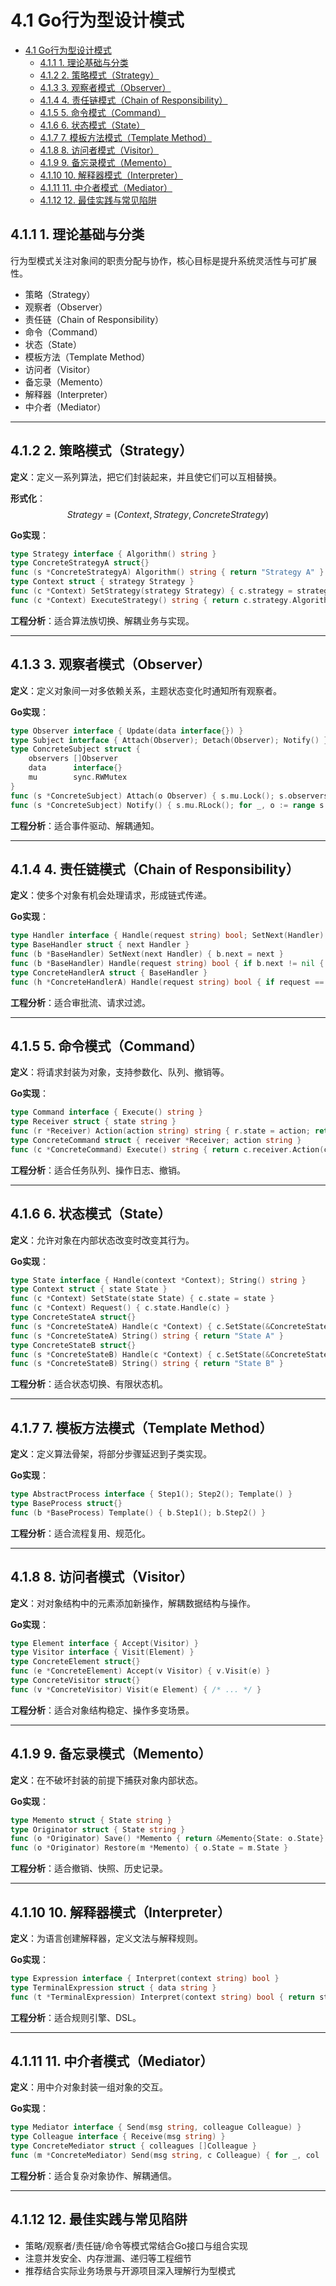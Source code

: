 # 4.1 Go行为型设计模式

<!-- TOC START -->
- [4.1 Go行为型设计模式](#41-go行为型设计模式)
  - [4.1.1 1. 理论基础与分类](#411-1-理论基础与分类)
  - [4.1.2 2. 策略模式（Strategy）](#412-2-策略模式strategy)
  - [4.1.3 3. 观察者模式（Observer）](#413-3-观察者模式observer)
  - [4.1.4 4. 责任链模式（Chain of Responsibility）](#414-4-责任链模式chain-of-responsibility)
  - [4.1.5 5. 命令模式（Command）](#415-5-命令模式command)
  - [4.1.6 6. 状态模式（State）](#416-6-状态模式state)
  - [4.1.7 7. 模板方法模式（Template Method）](#417-7-模板方法模式template-method)
  - [4.1.8 8. 访问者模式（Visitor）](#418-8-访问者模式visitor)
  - [4.1.9 9. 备忘录模式（Memento）](#419-9-备忘录模式memento)
  - [4.1.10 10. 解释器模式（Interpreter）](#4110-10-解释器模式interpreter)
  - [4.1.11 11. 中介者模式（Mediator）](#4111-11-中介者模式mediator)
  - [4.1.12 12. 最佳实践与常见陷阱](#4112-12-最佳实践与常见陷阱)
<!-- TOC END -->

## 4.1.1 1. 理论基础与分类

行为型模式关注对象间的职责分配与协作，核心目标是提升系统灵活性与可扩展性。

- 策略（Strategy）
- 观察者（Observer）
- 责任链（Chain of Responsibility）
- 命令（Command）
- 状态（State）
- 模板方法（Template Method）
- 访问者（Visitor）
- 备忘录（Memento）
- 解释器（Interpreter）
- 中介者（Mediator）

---

## 4.1.2 2. 策略模式（Strategy）

**定义**：定义一系列算法，把它们封装起来，并且使它们可以互相替换。

**形式化**：
$$Strategy = (Context, Strategy, ConcreteStrategy)$$

**Go实现**：

```go
type Strategy interface { Algorithm() string }
type ConcreteStrategyA struct{}
func (s *ConcreteStrategyA) Algorithm() string { return "Strategy A" }
type Context struct { strategy Strategy }
func (c *Context) SetStrategy(strategy Strategy) { c.strategy = strategy }
func (c *Context) ExecuteStrategy() string { return c.strategy.Algorithm() }
```

**工程分析**：适合算法族切换、解耦业务与实现。

---

## 4.1.3 3. 观察者模式（Observer）

**定义**：定义对象间一对多依赖关系，主题状态变化时通知所有观察者。

**Go实现**：

```go
type Observer interface { Update(data interface{}) }
type Subject interface { Attach(Observer); Detach(Observer); Notify() }
type ConcreteSubject struct {
    observers []Observer
    data      interface{}
    mu        sync.RWMutex
}
func (s *ConcreteSubject) Attach(o Observer) { s.mu.Lock(); s.observers = append(s.observers, o); s.mu.Unlock() }
func (s *ConcreteSubject) Notify() { s.mu.RLock(); for _, o := range s.observers { go o.Update(s.data) }; s.mu.RUnlock() }
```

**工程分析**：适合事件驱动、解耦通知。

---

## 4.1.4 4. 责任链模式（Chain of Responsibility）

**定义**：使多个对象有机会处理请求，形成链式传递。

**Go实现**：

```go
type Handler interface { Handle(request string) bool; SetNext(Handler) }
type BaseHandler struct { next Handler }
func (b *BaseHandler) SetNext(next Handler) { b.next = next }
func (b *BaseHandler) Handle(request string) bool { if b.next != nil { return b.next.Handle(request) }; return false }
type ConcreteHandlerA struct { BaseHandler }
func (h *ConcreteHandlerA) Handle(request string) bool { if request == "A" { return true }; return h.BaseHandler.Handle(request) }
```

**工程分析**：适合审批流、请求过滤。

---

## 4.1.5 5. 命令模式（Command）

**定义**：将请求封装为对象，支持参数化、队列、撤销等。

**Go实现**：

```go
type Command interface { Execute() string }
type Receiver struct { state string }
func (r *Receiver) Action(action string) string { r.state = action; return "Receiver: " + action }
type ConcreteCommand struct { receiver *Receiver; action string }
func (c *ConcreteCommand) Execute() string { return c.receiver.Action(c.action) }
```

**工程分析**：适合任务队列、操作日志、撤销。

---

## 4.1.6 6. 状态模式（State）

**定义**：允许对象在内部状态改变时改变其行为。

**Go实现**：

```go
type State interface { Handle(context *Context); String() string }
type Context struct { state State }
func (c *Context) SetState(state State) { c.state = state }
func (c *Context) Request() { c.state.Handle(c) }
type ConcreteStateA struct{}
func (s *ConcreteStateA) Handle(c *Context) { c.SetState(&ConcreteStateB{}) }
func (s *ConcreteStateA) String() string { return "State A" }
type ConcreteStateB struct{}
func (s *ConcreteStateB) Handle(c *Context) { c.SetState(&ConcreteStateA{}) }
func (s *ConcreteStateB) String() string { return "State B" }
```

**工程分析**：适合状态切换、有限状态机。

---

## 4.1.7 7. 模板方法模式（Template Method）

**定义**：定义算法骨架，将部分步骤延迟到子类实现。

**Go实现**：

```go
type AbstractProcess interface { Step1(); Step2(); Template() }
type BaseProcess struct{}
func (b *BaseProcess) Template() { b.Step1(); b.Step2() }
```

**工程分析**：适合流程复用、规范化。

---

## 4.1.8 8. 访问者模式（Visitor）

**定义**：对对象结构中的元素添加新操作，解耦数据结构与操作。

**Go实现**：

```go
type Element interface { Accept(Visitor) }
type Visitor interface { Visit(Element) }
type ConcreteElement struct{}
func (e *ConcreteElement) Accept(v Visitor) { v.Visit(e) }
type ConcreteVisitor struct{}
func (v *ConcreteVisitor) Visit(e Element) { /* ... */ }
```

**工程分析**：适合对象结构稳定、操作多变场景。

---

## 4.1.9 9. 备忘录模式（Memento）

**定义**：在不破坏封装的前提下捕获对象内部状态。

**Go实现**：

```go
type Memento struct { State string }
type Originator struct { State string }
func (o *Originator) Save() *Memento { return &Memento{State: o.State} }
func (o *Originator) Restore(m *Memento) { o.State = m.State }
```

**工程分析**：适合撤销、快照、历史记录。

---

## 4.1.10 10. 解释器模式（Interpreter）

**定义**：为语言创建解释器，定义文法与解释规则。

**Go实现**：

```go
type Expression interface { Interpret(context string) bool }
type TerminalExpression struct { data string }
func (t *TerminalExpression) Interpret(context string) bool { return strings.Contains(context, t.data) }
```

**工程分析**：适合规则引擎、DSL。

---

## 4.1.11 11. 中介者模式（Mediator）

**定义**：用中介对象封装一组对象的交互。

**Go实现**：

```go
type Mediator interface { Send(msg string, colleague Colleague) }
type Colleague interface { Receive(msg string) }
type ConcreteMediator struct { colleagues []Colleague }
func (m *ConcreteMediator) Send(msg string, c Colleague) { for _, col := range m.colleagues { if col != c { col.Receive(msg) } } }
```

**工程分析**：适合复杂对象协作、解耦通信。

---

## 4.1.12 12. 最佳实践与常见陷阱

- 策略/观察者/责任链/命令等模式常结合Go接口与组合实现
- 注意并发安全、内存泄漏、递归等工程细节
- 推荐结合实际业务场景与开源项目深入理解行为型模式
